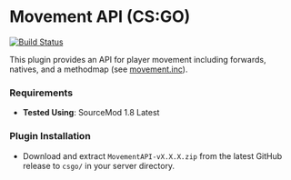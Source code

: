 # Movement API (CS:GO)

[![Build Status](https://travis-ci.org/danzayau/MovementAPI.svg?branch=master)](https://travis-ci.org/danzayau/MovementAPI)

This plugin provides an API for player movement including forwards, natives, and a methodmap (see [movement.inc](addons/sourcemod/scripting/include/movement.inc)).

### Requirements

 * **Tested Using**: SourceMod 1.8 Latest
 
### Plugin Installation

 * Download and extract ```MovementAPI-vX.X.X.zip``` from the latest GitHub release to ```csgo/``` in your server directory.